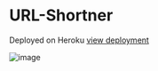 # URL-Shortner

Deployed on Heroku 
[view deployment](https://limitless-sands-68881.herokuapp.com/)

![image](https://user-images.githubusercontent.com/40670894/91017514-f9e84900-e60b-11ea-82ef-14df12620e3f.png)
